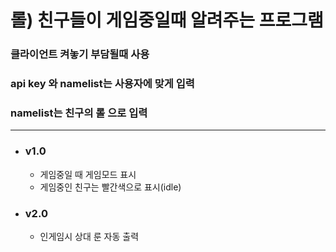 롤) 친구들이 게임중일때 알려주는 프로그램
==============
### 클라이언트 켜놓기 부담될때 사용
### api key 와 namelist는 사용자에 맞게 입력
### namelist는 친구의 롤 으로 입력   

-------
- ### v1.0 
  - 게임중일 때 게임모드 표시
  - 게임중인 친구는 빨간색으로 표시(idle)

- ### v2.0
  - 인게임시 상대 룬 자동 출력
